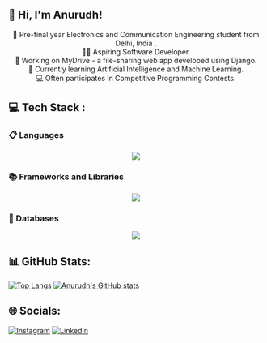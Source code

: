 ## 👋 Hi, I'm Anurudh! 
<p align="center">
🌱 Pre-final year Electronics and Communication Engineering student from Delhi, India .</br>
👨‍💻 Aspiring Software Developer.</br>
📂 Working on MyDrive - a file-sharing web app developed using Django.</br>
🤖 Currently learning Artificial Intelligence and Machine Learning.</br>
💻 Often participates in Competitive Programming Contests.
</p>

## 💻 Tech Stack :
### 📋 Languages
<p align="center">
  <a href="https://skillicons.dev">
    <img src="https://skillicons.dev/icons?i=html,css,js,c,cpp,r,py" />
  </a>
</p> 

### 📚 Frameworks and Libraries
<p align="center">
  <a href="https://skillicons.dev">
    <img src="https://skillicons.dev/icons?i=django,tensorflow," />
  </a>
</p> 

### 💾 Databases
<p align="center">
  <a href="https://skillicons.dev">
    <img src="https://skillicons.dev/icons?i=sqlite,mysql," />
  </a>
</p>

## 📊 GitHub Stats:
[![Top Langs](https://github-readme-stats.vercel.app/api/top-langs/?username=AnurudhSingh&layout=normal&theme=tokyonight&bg_color=00000000&hide_border=true&card_width=400px&custom_title=Language)](https://github.com/AnurudhSingh/github-readme-stats)
[![Anurudh's GitHub stats](https://github-readme-stats.vercel.app/api?username=AnurudhSingh&card_width=400px&hide=prs&show_icons=true&theme=tokyonight&hide_border=true&bg_color=00000000\&rank_icon=github&custom_title=Stats)](https://github.com/AnurudhSingh/github-readme-stats)
<!--![](https://github-readme-streak-stats.herokuapp.com/?user=AnurudhSingh&theme=tokyonight&hide_border=true)<br/>--->
## 🌐 Socials:
[![Instagram](https://img.shields.io/badge/Instagram-%23E4405F.svg?style=for-the-badge&logo=Instagram&logoColor=white)](https://instagram.com/non.deterministic) [![LinkedIn](https://img.shields.io/badge/linkedin-%230077B5.svg?style=for-the-badge&logo=linkedin&logoColor=white)](https://linkedin.com/in/anurudh27) 

<!--
# 📊 GitHub Stats:
![](https://github-readme-stats.vercel.app/api?username=AnurudhSingh&theme=tokyonight&hide_border=true&include_all_commits=false&count_private=false)<br/>
![](https://github-readme-streak-stats.herokuapp.com/?user=AnurudhSingh&theme=tokyonight&hide_border=true)<br/>
![](https://github-readme-stats.vercel.app/api/top-langs/?username=AnurudhSingh&theme=tokyonight&hide_border=true&include_all_commits=false&count_private=false&layout=compact) 

## 🏆 GitHub Trophies
![](https://github-profile-trophy.vercel.app/?username=AnurudhSingh&theme=tokyonight&no-frame=true&no-bg=true&margin-w=4)

### 🔝 Top Contributed Repo
![](https://github-contributor-stats.vercel.app/api?username=AnurudhSingh&limit=5&theme=tokyonight&combine_all_yearly_contributions=true)

---
[![](https://visitcount.itsvg.in/api?id=AnurudhSingh&icon=0&color=0)](https://visitcount.itsvg.in)

Proudly created with GPRM ( https://gprm.itsvg.in )  -->
